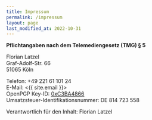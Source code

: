 ```yaml
---
title: Impressum
permalink: /impressum
layout: page
last_modified_at: 2022-10-31
---
```

**Pflichtangaben nach dem Telemediengesetz (TMG) § 5**

Florian Latzel  
Graf-Adolf-Str. 66  
51065 Köln

Telefon: +49 221 61 101 24   
E-Mail: <{{ site.email }}>  
OpenPGP Key-ID: [0xC3BA4866](
/assets/files/3F9F644542DD63E82165D376F4F62999C3BA4866.asc)  
Umsatzsteuer-Identifikationsnummer: DE 814 723 558

Verantwortlich für den Inhalt: Florian Latzel
